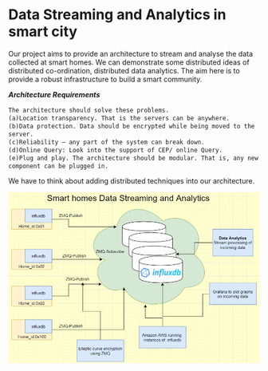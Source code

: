 # Data Streaming and Analytics in smart city

Our project aims to provide an architecture to stream and analyse the data collected at smart homes. We can demonstrate some distributed ideas of distributed co-ordination, distributed data analytics. The aim here is to provide a robust infrastructure to build a smart community.

***Architecture Requirements***
```
The architecture should solve these problems.
(a)Location transparency. That is the servers can be anywhere.
(b)Data protection. Data should be encrypted while being moved to the server.
(c)Reliability – any part of the system can break down.
(d)Online Query: Look into the support of CEP/ online Query.
(e)Plug and play. The architecture should be modular. That is, any new component can be plugged in.
```
We have to think about adding distributed techniques into our architecture.

![architecture v1.0](https://github.com/Shreyasramakrishna90/CS-6381-01-Final-Project/blob/master/original_idea.png)
